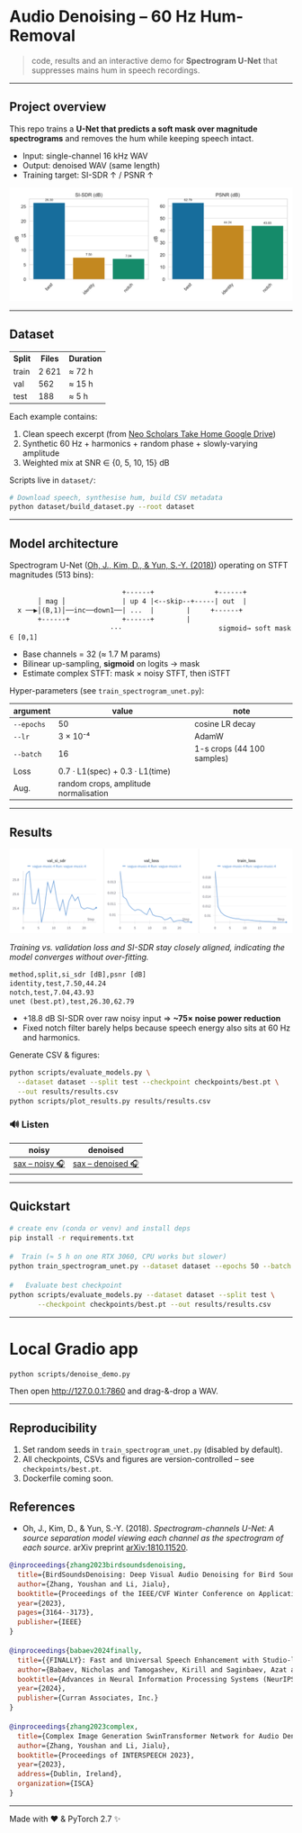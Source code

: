 # Audio Denoising – 60 Hz Hum-Removal

> code, results and an interactive demo for **Spectrogram U-Net** that suppresses mains hum in speech recordings.

---

##   Project overview

This repo trains a **U-Net that predicts a soft mask over magnitude spectrograms** and removes the hum while keeping speech intact.

*   Input: single-channel 16 kHz WAV
*   Output: denoised WAV (same length)
*   Training target: SI-SDR ↑  /  PSNR ↑

<p align="center">
  <img src="results/figures/results.svg" alt="results bar chart" width="600">
</p>

---

##  Dataset

<table>
<tr><th>Split</th><th>Files</th><th>Duration</th></tr>
<tr><td>train</td><td>2 621</td><td>≈ 72 h</td></tr>
<tr><td>val</td><td>562</td><td>≈ 15 h</td></tr>
<tr><td>test</td><td>188</td><td>≈ 5 h</td></tr>
</table>

Each example contains:

1. Clean speech excerpt (from <a href="https://drive.google.com/drive/folders/1u_-hzRJ7_BKvrrpwh4wH9J4q9AcB0Uey?usp=sharing">Neo Scholars Take Home Google Drive</a>)
2. Synthetic 60 Hz + harmonics + random phase + slowly-varying amplitude
3. Weighted mix at SNR ∈ {0, 5, 10, 15} dB

Scripts live in `dataset/`:
```bash
# Download speech, synthesise hum, build CSV metadata
python dataset/build_dataset.py --root dataset
```

---

##  Model architecture

Spectrogram U-Net (<a href="https://arxiv.org/abs/1810.11520">Oh, J., Kim, D., & Yun, S.-Y. (2018)</a>) operating on STFT magnitudes (513 bins):
````text
                            +------+               +------+
       │ mag │              | up 4 |<--skip--+-----| out  |
  x ──▶│(B,1)│──inc──down1──| ...  |        |     +------+
       +------+             +------+        |
                         ···                        sigmoid→ soft mask ∈ [0,1]
````
* Base channels = 32 (≈ 1.7 M params)
* Bilinear up-sampling, **sigmoid** on logits → mask
* Estimate complex STFT:  mask × noisy STFT, then iSTFT

Hyper-parameters (see `train_spectrogram_unet.py`):

| argument | value | note |
|----------|-------|------|
| `--epochs` | 50 | cosine LR decay |
| `--lr` | 3 × 10⁻⁴ | AdamW |
| `--batch` | 16 | 1-s crops (44 100 samples) |
| Loss | 0.7 · L1(spec) + 0.3 · L1(time) |
| Aug. | random crops, amplitude normalisation |

---

##  Results

[![Training & Validation curves – W&B Report](results/figures/wandb_curves.png)](https://wandb.ai/lpgomez-stanford-university/audio-denoise-demo/reports/60-Hz-Hum-Removal-with-Spectrogram-U-Net--VmlldzoxMzcyOTQzNQ)

*Training vs. validation loss and SI-SDR stay closely aligned, indicating the model converges without over-fitting.*

````csv
method,split,si_sdr [dB],psnr [dB]
identity,test,7.50,44.24
notch,test,7.04,43.93
unet (best.pt),test,26.30,62.79
````

* +18.8 dB SI-SDR over raw noisy input ⇒ **~75× noise power reduction**
* Fixed notch filter barely helps because speech energy also sits at 60 Hz and harmonics.

Generate CSV & figures:
```bash
python scripts/evaluate_models.py \
  --dataset dataset --split test --checkpoint checkpoints/best.pt \
  --out results/results.csv
python scripts/plot_results.py results/results.csv
```

### 🔊 Listen

| noisy | denoised |
|-------|----------|
| [sax – noisy 🎧](samples/saxophone/saxophone_E3_15_fortissimo_normal_noisy_snr10.0dB.wav) | [sax – denoised 🎧](samples/saxophone/denoised_saxophone.wav) |

---

##  Quickstart

```bash
# create env (conda or venv) and install deps
pip install -r requirements.txt

#  Train (≈ 5 h on one RTX 3060, CPU works but slower)
python train_spectrogram_unet.py --dataset dataset --epochs 50 --batch 16

#   Evaluate best checkpoint
python scripts/evaluate_models.py --dataset dataset --split test \
       --checkpoint checkpoints/best.pt --out results/results.csv
```

---

#  Local Gradio app

```bash
python scripts/denoise_demo.py
```
Then open <http://127.0.0.1:7860> and drag-&-drop a WAV.


---

##   Reproducibility

1. Set random seeds in `train_spectrogram_unet.py` (disabled by default).
2. All checkpoints, CSVs and figures are version-controlled – see `checkpoints/best.pt`.
3. Dockerfile coming soon.

## References

* Oh, J., Kim, D., & Yun, S.-Y. (2018). *Spectrogram-channels U-Net: A source separation model viewing each channel as the spectrogram of each source*. arXiv preprint [arXiv:1810.11520](https://arxiv.org/abs/1810.11520).

```bibtex
@inproceedings{zhang2023birdsoundsdenoising,
  title={BirdSoundsDenoising: Deep Visual Audio Denoising for Bird Sounds},
  author={Zhang, Youshan and Li, Jialu},
  booktitle={Proceedings of the IEEE/CVF Winter Conference on Applications of Computer Vision (WACV)},
  year={2023},
  pages={3164--3173},
  publisher={IEEE}
}

@inproceedings{babaev2024finally,
  title={{FINALLY}: Fast and Universal Speech Enhancement with Studio-like Quality},
  author={Babaev, Nicholas and Tamogashev, Kirill and Saginbaev, Azat and Shchekotov, Ivan and Bae, Hanbin and Sung, Hosang and Lee, WonJun and Cho, Hoon-Young and Andreev, Pavel},
  booktitle={Advances in Neural Information Processing Systems (NeurIPS)},
  year={2024},
  publisher={Curran Associates, Inc.}
}

@inproceedings{zhang2023complex,
  title={Complex Image Generation SwinTransformer Network for Audio Denoising},
  author={Zhang, Youshan and Li, Jialu},
  booktitle={Proceedings of INTERSPEECH 2023},
  year={2023},
  address={Dublin, Ireland},
  organization={ISCA}
}
```

---

Made with ❤️ & PyTorch 2.7 ✨ 

